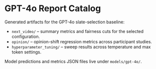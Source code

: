 # GPT-4o Report Catalog

Generated artifacts for the GPT-4o slate-selection baseline:

- `next_video/` – summary metrics and fairness cuts for the selected configuration.
- `opinion/` – opinion-shift regression metrics across participant studies.
- `hyperparameter_tuning/` – sweep results across temperature and max token settings.

Model predictions and metrics JSON files live under `models/gpt-4o/`.
